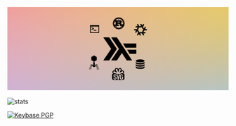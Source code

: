 ![banner.svg](https://raw.githubusercontent.com/414owen/414owen/master/banner-opt.svg)

![stats](https://github-readme-stats.vercel.app/api?username=414owen&show_icons=true&theme=dark)

[![Keybase PGP](https://img.shields.io/keybase/pgp/414owen)](https://keybase.io/414owen)
